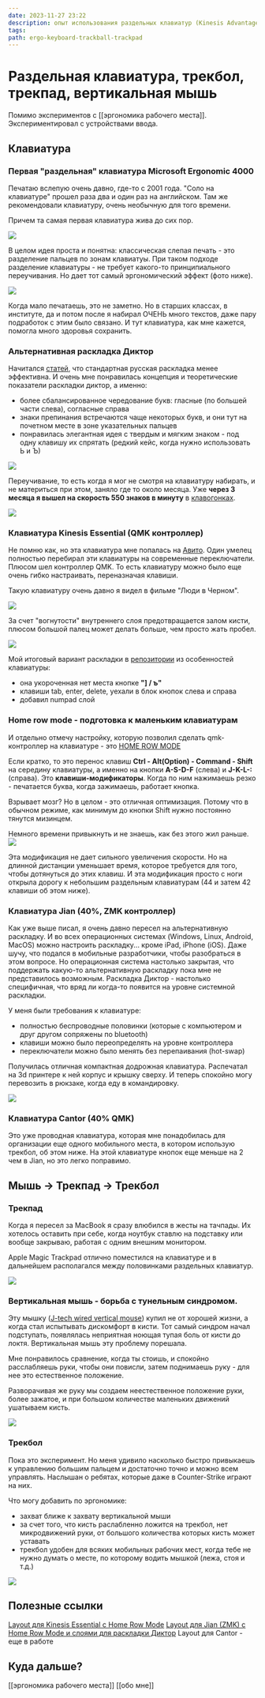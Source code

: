 ```yaml
---
date: 2023-11-27 23:22
description: опыт использования раздельных клавиатур (Kinesis Advantage, Jian, Cantor), вертикальной мыши, трекпада, трекбола
tags: 
path: ergo-keyboard-trackball-trackpad
---
```

# Раздельная клавиатура, трекбол, трекпад, вертикальная мышь

Помимо экспериментов с [[эргономика рабочего места]]. Экспериментировал с устройствами ввода. 

## Клавиатура

### Первая "раздельная" клавиатура Microsoft Ergonomic 4000

Печатаю вслепую очень давно, где-то с 2001 года. "Соло на клавиатуре" прошел раза два и один раз на английском. Там же рекомендовали клавиатуру, очень необычную для того времени. 

Причем та самая первая клавиатура жива до сих пор. 

![](https://habrastorage.org/webt/yh/mu/ou/yhmuourxjpl-r4dllwaprisguxo.png)

В целом идея проста и понятна: классическая слепая печать - это разделение пальцев по зонам клавиатуы. При таком подходе разделение клавиатуры - не требует какого-то принципиального переучивания. Но дает тот самый эргономический эффект (фото ниже). 



![](https://habrastorage.org/r/w1560/storage2/919/d50/1f5/919d501f5ff31c1313da5b0c510c577a.jpg)


Когда мало печатаешь, это не заметно. Но в старших классах, в институте, да и потом после я набирал ОЧЕНЬ много текстов, даже пару подработок с этим было связано. И тут  клавиатура, как мне кажется, помогла много здоровья сохранить. 

### Альтернативная раскладка Диктор
Начитался [статей](https://habr.com/ru/articles/210826/), что стандартная русская раскладка менее эффективна. И очень мне понравилась концепция и теоретические показатели раскладки диктор, а именно:
- более сбалансированное чередование букв: гласные (по большей части слева), согласные справа
- знаки препинания встречаются чаще некоторых букв, и они тут на почетном месте в зоне указательных пальцев
- понравилась элегантная идея с твердым и мягким знаком - под одну клавишу их спрятать (редкий кейс, когда нужно использовать Ь и Ъ)

![](https://habrastorage.org/webt/h1/rc/ad/h1rcad1lh4amhcico6vhamirso0.jpeg)

Переучивание, то есть когда я мог не смотря на клавиатуру набирать, и не материться при этом, заняло где то около месяца. Уже **через 3 месяца я вышел на скорость 550 знаков в минуту** в [клавогонках](https://klavogonki.ru/u/#/366695/).  

![](https://habrastorage.org/webt/jz/ko/fi/jzkofikukna0qo28l1jwq5ejsfq.png)


### Клавиатура Kinesis Essential  (QMK контроллер)
Не помню как, но эта клавиатура мне попалась на [Авито](https://www.avito.ru/moskva/tovary_dlya_kompyutera/kinesis_essential_box_silent_brown_qmk_2212870608). Один умелец полностью перебирал эти клавиатуры на современные переключатели. Плюсом шел контроллер QMK. То есть клавиатуру можно было еще очень гибко настраивать, переназначая клавиши. 

Такую клавиатуру очень давно я видел в фильме "Люди в Черном". 

![](https://habrastorage.org/webt/0w/rp/hk/0wrphky-5fmx2dirhu7wdksqfnm.jpeg)

За счет "вогнутости" внутреннего слоя предотвращается залом кисти, плюсом большой палец может делать больше, чем просто жать пробел. 

![](https://habrastorage.org/webt/jw/fx/g_/jwfxg_t2zph6ca1cwlcd7zhjn54.jpeg)

Мой итоговый вариант раскладки в [репозитории](https://github.com/flyer2001/qmk_firmware/blob/kinesis80/keyboards/kinesis80/keymaps/quartz64/keymap.c) из особенностей клавиатуры:
- она укороченная нет места кнопке **"] / ъ"** 
- клавиши tab, enter, delete, уехали в блок кнопок слева и справа
- добавил numpad слой

### Home row mode - подготовка к маленьким клавиатурам
И отдельно отмечу настройку, которую позволил сделать qmk-контроллер на клавиатуре - это  [HOME ROW MODE](https://precondition.github.io/home-row-mods)

Если кратко, то это перенос клавиш **Ctrl - Alt(Option) - Command - Shift**  на середину клавиатуры, а именно на кнопки **A-S-D-F** (слева) и **J-K-L-:** (справа). Это **клавиши-модификаторы**. Когда по ним нажимаешь резко - печатается буква, когда зажимаешь, работает кнопка. 

Взрывает мозг? Но в целом - это отличная оптимизация. Потому что в обычном режиме, как минимум до кнопки Shift нужно постоянно тянутся мизинцем. 

Немного времени привыкнуть и не знаешь, как без этого жил раньше. 
![](https://habrastorage.org/webt/he/tb/tv/hetbtvpjjwha18-pprygft-wpuq.png)

Эта модификация не дает сильного увеличения скорости. Но на длинной дистанции уменьшает время, которое требуется для того, чтобы дотянуться до этих клавиш. И эта модификация просто с ноги открыла дорогу к небольшим раздельным клавиатурам (44 и затем 42 клавиши об этом ниже).

### Клавиатура Jian (40%, ZMK контроллер)

Как уже выше писал, я очень давно пересел на альтернативную раскладку. И во всех операционных системах (Windows, Linux, Android, MacOS) можно настроить раскладку... кроме iPad, iPhone (iOS). Даже шучу, что подался в мобильные разработчики, чтобы разобраться в этом вопросе. Но операционная система настолько закрытая, что поддержать какую-то альтернативную раскладку пока мне не представилось возможным. Раскладка Диктор - настолько специфичная, что вряд ли когда-то появится на уровне системной раскладки. 

У меня были требования к клавиатуре:
- полностью беспроводные половинки (которые с компьютером и друг другом сопряжены по bluetooth)
- клавиши можно было переопределять на уровне контроллера
- переключатели можно было менять без перепаивания (hot-swap)

Получилась отличная компактная додрожная клавиатура. Распечатал на 3d принтере к ней корпус и крышку сверху. И теперь спокойно могу перевозить в рюкзаке, когда еду в командировку. 

![](https://habrastorage.org/webt/_y/0q/k3/_y0qk3j4qjigv-pm6azscuvmoyg.png)

### Клавиатура Cantor (40% QMK)
Это уже проводная клавиатура, которая мне понадобилась для организации еще одного мобильного места, в котором использую трекбол, об этом ниже. 
На этой клавиатуре кнопок еще меньше на 2 чем в Jian, но это легко поправимо. 

## Мышь -> Трекпад -> Трекбол

### Трекпад
Когда я пересел за MacBook я сразу влюбился в жесты на тачпады. Их хотелось оставить при себе, когда ноутбук ставлю на подставку или вообще закрываю, работая с одним внешним монитором. 

Apple Magic Trackpad отлично поместился на клавиатуре и в дальнейшем располагался между половинками раздельных клавиатур. 

![](https://habrastorage.org/webt/7-/io/bl/7-ioblfhvaeqq_nqpkuflofft5u.jpeg)

### Вертикальная мышь - борьба с тунельным синдромом. 

Эту мышку ([J-tech wired vertical mouse](https://www.amazon.com/J-Tech-Digital-V628-Adjustable-Sensitivity/dp/B0759V6FZC?th=1)) купил не от хорошей жизни, а когда стал испытывать дискомфорт в кисти. Тот самый синдром начал подступать, появлялась неприятная ноющая тупая боль от кисти до локтя. Вертикальная мышь эту проблему порешала.

Мне понравилось сравнение, когда ты стоишь, и спокойно расслабляешь руки, чтобы они повисли, затем поднимаешь руку - для нее это естественное положение. 

Разворачивая же руку мы создаем неестественное положение руки, более зажатое, и при большом количестве маленьких движений ушатываем кисть.

![](https://habrastorage.org/webt/00/bm/2c/00bm2c48qw1tnas6iznoww3mgnc.jpeg)

### Трекбол
Пока это эксперимент. Но меня удивило насколько быстро привыкаешь к управлению большим пальцем и достаточно точно и можно всем управлять. Наслышан о ребятах, которые даже в Counter-Strike играют на них. 

Что могу добавить по эргономике:
- захват ближе к захвату вертикальной мыши
- за счет того, что кисть раслабленно ложится на трекбол, нет микродвижений руки, от большого количества которых кисть может уставать
- трекбол удобен для всяких мобильных рабочих мест, когда тебе не нужно думать о месте, по которому водить мышкой (лежа, стоя и т.д.)


![](https://habrastorage.org/webt/_s/jv/mn/_sjvmnec7ti85w8o_8sipwurmfi.png)

## Полезные ссылки

[Layout для Kinesis Essential с Home Row Mode](https://github.com/flyer2001/qmk_firmware/blob/kinesis80/keyboards/kinesis80/keymaps/quartz64/keymap.c) 
[Layout для Jian (ZMK) с Home Row Mode и слоями для раскладки Диктор](https://github.com/flyer2001/jian_zmk/blob/master/config/jian.keymap)
Layout для Cantor - еще в работе


## Куда дальше?

[[эргономика рабочего места]]
[[обо мне]]